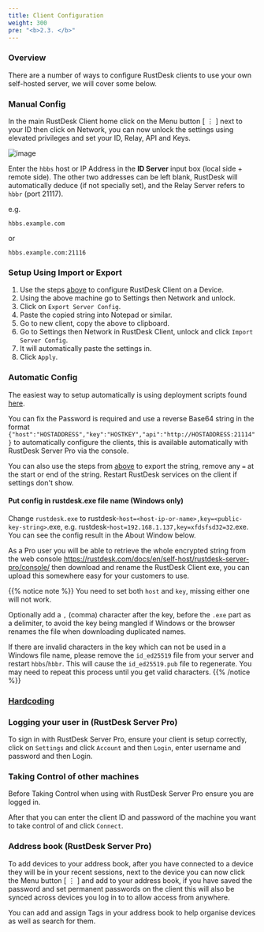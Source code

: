 ```yaml
---
title: Client Configuration
weight: 300
pre: "<b>2.3. </b>"
---
```


### Overview

There are a number of ways to configure RustDesk clients to use your own self-hosted server, we will cover some below.

### Manual Config

In the main RustDesk Client home click on the Menu button [ &#8942; ] next to your ID then click on Network, you can now unlock the settings using elevated privileges and set your ID, Relay, API and Keys.

![image](/docs/en/self-host/client-configuration/images/network-config.png)

Enter the `hbbs` host or IP Address in the **ID Server** input box (local side + remote side). The other two addresses can be left blank, RustDesk will automatically deduce (if not specially set), and the Relay Server refers to `hbbr` (port 21117).

e.g.

```nolang
hbbs.example.com
```

or

```nolang
hbbs.example.com:21116
```

### Setup Using Import or Export

1. Use the steps [above](/docs/en/self-host/client-configuration/#manual-config) to configure RustDesk Client on a Device.
2. Using the above machine go to Settings then Network and unlock.
3. Click on `Export Server Config`.
4. Paste the copied string into Notepad or similar.
5. Go to new client, copy the above to clipboard.
6. Go to Settings then Network in RustDesk Client, unlock and click `Import Server Config`.
7. It will automatically paste the settings in.
8. Click `Apply`.

### Automatic Config

The easiest way to setup automatically is using deployment scripts found [here](https://rustdesk.com/docs/en/self-host/client-deployment/).

You can fix the Password is required and use a reverse Base64 string in the format `{"host":"HOSTADDRESS","key":"HOSTKEY","api":"http://HOSTADDRESS:21114"}` to automatically configure the clients, this is available automatically with RustDesk Server Pro via the console.

You can also use the steps from [above](/docs/en/self-host/client-configuration/#setup-using-import-or-export) to export the string, remove any `=` at the start or end of the string. Restart RustDesk services on the client if settings don't show.

#### Put config in rustdesk.exe file name (Windows only)

Change `rustdesk.exe` to rustdesk-`host=<host-ip-or-name>,key=<public-key-string>`.exe, e.g. rustdesk-`host=192.168.1.137,key=xfdsfsd32=32`.exe. You can see the config result in the About Window below.

As a Pro user you will be able to retrieve the whole encrypted string from the web console https://rustdesk.com/docs/en/self-host/rustdesk-server-pro/console/ then download and rename the RustDesk Client exe, you can upload this somewhere easy for your customers to use.

<a name="invalidchar"></a>
{{% notice note %}}
You need to set both `host` and `key`, missing either one will not work.

Optionally add a `,` (comma) character after the key, before the `.exe` part as a delimiter, to avoid the key being mangled if Windows or the browser renames the file when downloading duplicated names.

If there are invalid characters in the key which can not be used in a Windows file name, please remove the
`id_ed25519` file from your server and restart `hbbs`/`hbbr`. This will cause the `id_ed25519.pub` file to regenerate. You may need to
repeat this process until you get valid characters.
{{% /notice %}}

### [Hardcoding](/docs/en/self-host/client-configuration/hardcode-settings/)

### Logging your user in (RustDesk Server Pro)
To sign in with RustDesk Server Pro, ensure your client is setup correctly, click on `Settings` and click `Account` and then `Login`, enter username and password and then Login.

### Taking Control of other machines
Before Taking Control when using with RustDesk Server Pro ensure you are logged in.

After that you can enter the client ID and password of the machine you want to take control of and click `Connect`.

### Address book (RustDesk Server Pro)
To add devices to your address book, after you have connected to a device they will be in your recent sessions, next to the device you can now click the Menu button [ &#8942; ] and add to your address book, if you have saved the password and set permanent passwords on the client this will also be synced across devices you log in to to allow access from anywhere.

You can add and assign Tags in your address book to help organise devices as well as search for them.
